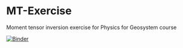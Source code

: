 # MT-Exercise
Moment tensor inversion exercise for Physics for Geosystem course


[![Binder](https://mybinder.org/badge_logo.svg)](https://mybinder.org/v2/gh/mrzjrbn/MT-Exercise/main?labpath=MT-for_student.ipynb)

